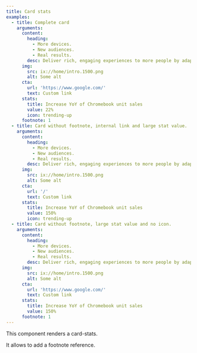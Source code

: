 ```yaml
---
title: Card stats
examples:
  - title: Complete card
    arguments:
      content:
        heading:
          - More devices.
          - New audiences.
          - Real results.
        desc: Deliver rich, engaging experiences to more people by adapting your Android, Google Play, and Web apps for Chromebook. With a few changes to your existing app, you can engage new audiences on different formats and devices — anytime, anywhere.
      img:
        src: ix://home/intro.1500.png
        alt: Some alt
      cta:
        url: 'https://www.google.com/'
        text: Custom link
      stats:
        title: Increase YoY of Chromebook unit sales
        value: 22%
        icon: trending-up
      footnote: 1
  - title: Card without footnote, internal link and large stat value.
    arguments:
      content:
        heading:
          - More devices.
          - New audiences.
          - Real results.
        desc: Deliver rich, engaging experiences to more people by adapting your Android, Google Play, and Web apps for Chromebook. With a few changes to your existing app, you can engage new audiences on different formats and devices — anytime, anywhere.
      img:
        src: ix://home/intro.1500.png
        alt: Some alt
      cta:
        url: '/'
        text: Custom link
      stats:
        title: Increase YoY of Chromebook unit sales
        value: 150%
        icon: trending-up
  - title: Card without footnote, large stat value and no icon.
    arguments:
      content:
        heading:
          - More devices.
          - New audiences.
          - Real results.
        desc: Deliver rich, engaging experiences to more people by adapting your Android, Google Play, and Web apps for Chromebook. With a few changes to your existing app, you can engage new audiences on different formats and devices — anytime, anywhere.
      img:
        src: ix://home/intro.1500.png
        alt: Some alt
      cta:
        url: 'https://www.google.com/'
        text: Custom link
      stats:
        title: Increase YoY of Chromebook unit sales
        value: 150%
      footnote: 1
---
```


This component renders a card-stats.

It allows to add a footnote reference.
